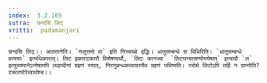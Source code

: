 ```yaml
---
index:  3.2.105
sutra:  छन्दसि लिट्
vritti:  padamanjari
---
```


	छन्दसि लिट्।। आततानेति। `णलुत्तमो वा` इति णित्त्वपक्षे वृद्धिः। धातुसम्बन्धे स विधिरिति। `धातुसम्बन्धे प्रत्ययाः` इत्यधिकारात्। लिट इकारटकारौ विशेषणार्थौ, `लिटः कानज्वा` `लिट्यभ्यासम्योभयेषाम्` इत्यादौ `ल` इत्युच्यमानेऽन्येषामपि लङादीनां ग्रहणं स्यात्, निरनुबन्धकत्वादस्यैव ग्रहणं भविष्यति। परोक्षे लिटोऽपि तर्हि न प्राप्नोति? टकारष्टेरेत्वार्थश्च।।
